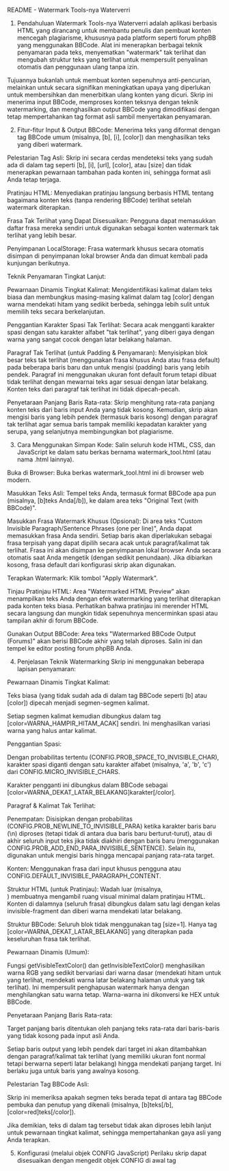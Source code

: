 README - Watermark Tools-nya Waterverri
1. Pendahuluan
Watermark Tools-nya Waterverri adalah aplikasi berbasis HTML yang dirancang untuk membantu penulis dan pembuat konten mencegah plagiarisme, khususnya pada platform seperti forum phpBB yang menggunakan BBCode. Alat ini menerapkan berbagai teknik penyamaran pada teks, menyematkan "watermark" tak terlihat dan mengubah struktur teks yang terlihat untuk mempersulit penyalinan otomatis dan penggunaan ulang tanpa izin.

Tujuannya bukanlah untuk membuat konten sepenuhnya anti-pencurian, melainkan untuk secara signifikan meningkatkan upaya yang diperlukan untuk membersihkan dan menerbitkan ulang konten yang dicuri. Skrip ini menerima input BBCode, memproses konten teksnya dengan teknik watermarking, dan menghasilkan output BBCode yang dimodifikasi dengan tetap mempertahankan tag format asli sambil menyertakan penyamaran.

2. Fitur-fitur
Input & Output BBCode: Menerima teks yang diformat dengan tag BBCode umum (misalnya, [b], [i], [color]) dan menghasilkan teks yang diberi watermark.

Pelestarian Tag Asli: Skrip ini secara cerdas mendeteksi teks yang sudah ada di dalam tag seperti [b], [i], [url], [color], atau [size] dan tidak menerapkan pewarnaan tambahan pada konten ini, sehingga format asli Anda tetap terjaga.

Pratinjau HTML: Menyediakan pratinjau langsung berbasis HTML tentang bagaimana konten teks (tanpa rendering BBCode) terlihat setelah watermark diterapkan.

Frasa Tak Terlihat yang Dapat Disesuaikan: Pengguna dapat memasukkan daftar frasa mereka sendiri untuk digunakan sebagai konten watermark tak terlihat yang lebih besar.

Penyimpanan LocalStorage: Frasa watermark khusus secara otomatis disimpan di penyimpanan lokal browser Anda dan dimuat kembali pada kunjungan berikutnya.

Teknik Penyamaran Tingkat Lanjut:

Pewarnaan Dinamis Tingkat Kalimat: Mengidentifikasi kalimat dalam teks biasa dan membungkus masing-masing kalimat dalam tag [color] dengan warna mendekati hitam yang sedikit berbeda, sehingga lebih sulit untuk memilih teks secara berkelanjutan.

Penggantian Karakter Spasi Tak Terlihat: Secara acak mengganti karakter spasi dengan satu karakter alfabet "tak terlihat", yang diberi gaya dengan warna yang sangat cocok dengan latar belakang halaman.

Paragraf Tak Terlihat (untuk Padding & Penyamaran): Menyisipkan blok besar teks tak terlihat (menggunakan frasa khusus Anda atau frasa default) pada beberapa baris baru dan untuk mengisi (padding) baris yang lebih pendek. Paragraf ini menggunakan ukuran font default forum tetapi dibuat tidak terlihat dengan mewarnai teks agar sesuai dengan latar belakang. Konten teks dari paragraf tak terlihat ini tidak dipecah-pecah.

Penyetaraan Panjang Baris Rata-rata: Skrip menghitung rata-rata panjang konten teks dari baris input Anda yang tidak kosong. Kemudian, skrip akan mengisi baris yang lebih pendek (termasuk baris kosong) dengan paragraf tak terlihat agar semua baris tampak memiliki kepadatan karakter yang serupa, yang selanjutnya membingungkan bot plagiarisme.

3. Cara Menggunakan
Simpan Kode: Salin seluruh kode HTML, CSS, dan JavaScript ke dalam satu berkas bernama watermark_tool.html (atau nama .html lainnya).

Buka di Browser: Buka berkas watermark_tool.html ini di browser web modern.

Masukkan Teks Asli: Tempel teks Anda, termasuk format BBCode apa pun (misalnya, [b]teks Anda[/b]), ke dalam area teks "Original Text (with BBCode)".

Masukkan Frasa Watermark Khusus (Opsional):
Di area teks "Custom Invisible Paragraph/Sentence Phrases (one per line)", Anda dapat memasukkan frasa Anda sendiri. Setiap baris akan diperlakukan sebagai frasa terpisah yang dapat dipilih secara acak untuk paragraf/kalimat tak terlihat.
Frasa ini akan disimpan ke penyimpanan lokal browser Anda secara otomatis saat Anda mengetik (dengan sedikit penundaan).
Jika dibiarkan kosong, frasa default dari konfigurasi skrip akan digunakan.

Terapkan Watermark: Klik tombol "Apply Watermark".

Tinjau Pratinjau HTML: Area "Watermarked HTML Preview" akan menampilkan teks Anda dengan efek watermarking yang terlihat diterapkan pada konten teks biasa. Perhatikan bahwa pratinjau ini merender HTML secara langsung dan mungkin tidak sepenuhnya mencerminkan spasi atau tampilan akhir di forum BBCode.

Gunakan Output BBCode: Area teks "Watermarked BBCode Output (Forums)" akan berisi BBCode akhir yang telah diproses. Salin ini dan tempel ke editor posting forum phpBB Anda.

4. Penjelasan Teknik Watermarking
Skrip ini menggunakan beberapa lapisan penyamaran:

Pewarnaan Dinamis Tingkat Kalimat:

Teks biasa (yang tidak sudah ada di dalam tag BBCode seperti [b] atau [color]) dipecah menjadi segmen-segmen kalimat.

Setiap segmen kalimat kemudian dibungkus dalam tag [color=WARNA_HAMPIR_HITAM_ACAK] sendiri. Ini menghasilkan variasi warna yang halus antar kalimat.

Penggantian Spasi:

Dengan probabilitas tertentu (CONFIG.PROB_SPACE_TO_INVISIBLE_CHAR), karakter spasi diganti dengan satu karakter alfabet (misalnya, 'a', 'b', 'c') dari CONFIG.MICRO_INVISIBLE_CHARS.

Karakter pengganti ini dibungkus dalam BBCode sebagai [color=WARNA_DEKAT_LATAR_BELAKANG]karakter[/color].

Paragraf & Kalimat Tak Terlihat:

Penempatan: Disisipkan dengan probabilitas (CONFIG.PROB_NEWLINE_TO_INVISIBLE_PARA) ketika karakter baris baru (\n) diproses (tetapi tidak di antara dua baris baru berturut-turut), atau di akhir seluruh input teks jika tidak diakhiri dengan baris baru (menggunakan CONFIG.PROB_ADD_END_PARA_INVISIBLE_SENTENCE). Selain itu, digunakan untuk mengisi baris hingga mencapai panjang rata-rata target.

Konten: Menggunakan frasa dari input khusus pengguna atau CONFIG.DEFAULT_INVISIBLE_PARAGRAPH_CONTENT.

Struktur HTML (untuk Pratinjau): Wadah luar <span> (misalnya, <span class="invisible-paragraph-container" style="display:block; line-height:0.1px; height:0.1px; overflow:hidden;">...</span>) membuatnya mengambil ruang visual minimal dalam pratinjau HTML. Konten di dalamnya (seluruh frasa) dibungkus dalam satu <span> lagi dengan kelas invisible-fragment dan diberi warna mendekati latar belakang.

Struktur BBCode: Seluruh blok tidak menggunakan tag [size=1]. Hanya tag [color=WARNA_DEKAT_LATAR_BELAKANG] yang diterapkan pada keseluruhan frasa tak terlihat.

Pewarnaan Dinamis (Umum):

Fungsi getVisibleTextColor() dan getInvisibleTextColor() menghasilkan warna RGB yang sedikit bervariasi dari warna dasar (mendekati hitam untuk yang terlihat, mendekati warna latar belakang halaman untuk yang tak terlihat). Ini mempersulit penghapusan watermark hanya dengan menghilangkan satu warna tetap. Warna-warna ini dikonversi ke HEX untuk BBCode.

Penyetaraan Panjang Baris Rata-rata:

Target panjang baris ditentukan oleh panjang teks rata-rata dari baris-baris yang tidak kosong pada input asli Anda.

Setiap baris output yang lebih pendek dari target ini akan ditambahkan dengan paragraf/kalimat tak terlihat (yang memiliki ukuran font normal tetapi berwarna seperti latar belakang) hingga mendekati panjang target. Ini berlaku juga untuk baris yang awalnya kosong.

Pelestarian Tag BBCode Asli:

Skrip ini memeriksa apakah segmen teks berada tepat di antara tag BBCode pembuka dan penutup yang dikenali (misalnya, [b]teks[/b], [color=red]teks[/color]).

Jika demikian, teks di dalam tag tersebut tidak akan diproses lebih lanjut untuk pewarnaan tingkat kalimat, sehingga mempertahankan gaya asli yang Anda terapkan.

5. Konfigurasi (melalui objek CONFIG JavaScript)
Perilaku skrip dapat disesuaikan dengan mengedit objek CONFIG di awal tag <script>. Opsi utama meliputi:

BACKGROUND_COLOR, TEXT_COLOR_BASE: Warna dasar untuk teks tak terlihat dan terlihat. BACKGROUND_COLOR harus cocok dengan warna latar belakang forum Anda (saat ini diatur ke #fffccc atau rgb(255, 252, 204)).

COLOR_VARIATION, TEXT_COLOR_VARIATION: Rentang pengacakan untuk warna.

PROB_SPACE_TO_INVISIBLE_CHAR: Probabilitas mengganti spasi dengan karakter tak terlihat.

PROB_NEWLINE_TO_INVISIBLE_PARA: Probabilitas menyisipkan paragraf tak terlihat pada baris baru.

PROB_ADD_END_PARA_INVISIBLE_SENTENCE: Probabilitas menambahkan kalimat tak terlihat di akhir input (jika tidak diakhiri baris baru).

DEFAULT_INVISIBLE_PARAGRAPH_CONTENT: Frasa default yang digunakan jika area input khusus kosong.

MICRO_INVISIBLE_CHARS: Kumpulan karakter alfabet yang digunakan untuk penggantian spasi satu karakter.

LOCALSTORAGE_KEY_CUSTOM_PHRASES: Kunci yang digunakan untuk menyimpan/mengambil frasa khusus.

6. Debugging
Di dalam bagian <style> HTML, terdapat aturan CSS yang dikomentari. Anda dapat menghilangkan komentar pada aturan ini untuk membuat elemen "tak terlihat" menjadi berbeda secara visual (misalnya, dengan latar belakang atau garis tepi berwarna) di area "Watermarked HTML Preview". Ini sangat membantu untuk memahami di mana dan bagaimana watermark diterapkan.

7. Batasan & Pertimbangan
Perbedaan Pratinjau HTML: Pratinjau HTML menunjukkan bagaimana konten dimodifikasi tetapi tidak sepenuhnya mensimulasikan mesin rendering phpBB. Spasi dan tata letak visual yang tepat dari posting BBCode akhir mungkin berbeda.

Varian BBCode: BBCode yang dihasilkan menggunakan tag umum ([color]). Meskipun didukung secara luas, rendering yang tepat dapat sedikit berbeda antara versi perangkat lunak forum yang berbeda atau tema khusus.

Tidak Sepenuhnya Aman: Alat ini bertujuan sebagai pencegah. Individu yang bertekad dengan keterampilan teknis masih dapat mencoba membersihkan teks, meskipun tujuannya adalah membuat proses ini membosankan dan rawan kesalahan.

Aksesibilitas: Penggunaan konten tak terlihat yang berlebihan dapat menimbulkan tantangan bagi pengguna yang mengandalkan pembaca layar atau teknologi bantu lainnya. Gunakan dengan pertimbangan.

Kinerja: Teks yang sangat panjang dengan probabilitas tinggi untuk penyisipan mungkin memerlukan waktu beberapa saat untuk diproses di browser.

Batas Karakter Forum: Perhatikan batas karakter maksimum per posting di forum Anda. Penambahan watermark yang ekstensif, terutama padding baris, dapat meningkatkan jumlah karakter secara signifikan.

8. Potensi Peningkatan di Masa Depan
Antarmuka pengguna untuk menyesuaikan probabilitas CONFIG tanpa mengedit skrip.

Parsing BBCode yang lebih canggih untuk menangani struktur BBCode yang sangat kompleks atau non-standar.
